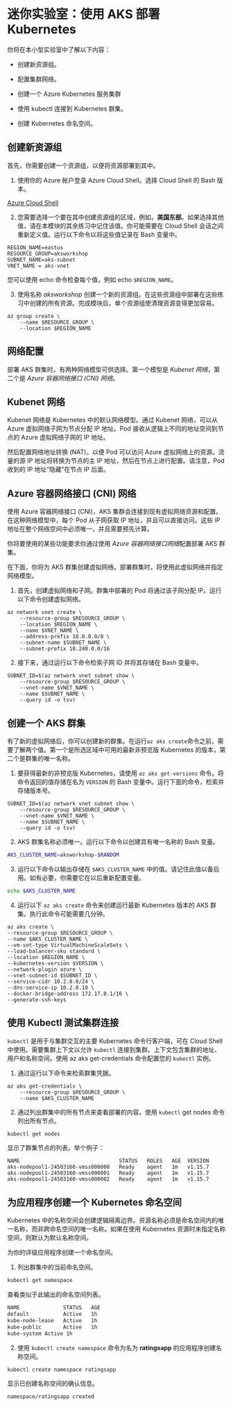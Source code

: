 ﻿# 迷你实验室：使用 AKS 部署 Kubernetes

你将在本小型实验室中了解以下内容：

* 创建新资源组。

* 配置集群网络。

* 创建一个 Azure Kubernetes 服务集群

* 使用 kubectl 连接到 Kubernetes 群集。

* 创建 Kubernetes 命名空间。

## 创建新资源组

首先，你需要创建一个资源组，以便将资源部署到其中。

1. 使用你的 Azure 帐户登录 Azure Cloud Shell。选择 Cloud Shell 的 Bash 版本。

[Azure Cloud Shell](https://shell.azure.com/)

2. 您需要选择一个要在其中创建资源组的区域，例如，**美国东部**。如果选择其他值，请在本模块的其余练习中记住该值。你可能需要在 Cloud Shell 会话之间重新定义值。运行以下命令以将这些值记录在 Bash 变量中。

```Azure CLI
REGION_NAME=eastus
RESOURCE_GROUP=aksworkshop
SUBNET_NAME=aks-subnet
VNET_NAME = aks-vnet
 ```

您可以使用 echo 命令检查每个值，例如 echo ```$REGION_NAME```。

3. 使用名称 *aksworkshop* 创建一个新的资源组。在这些资源组中部署在这些练习中创建的所有资源。完成模块后，单个资源组使清理资源变得更加容易。

```Azure CLI
az group create \
    --name $RESOURCE_GROUP \
    --location $REGION_NAME
```

## 网络配置

部署 AKS 群集时，有两种网络模型可供选择。第一个模型是 *Kubenet 网络*，第二个是 *Azure 容器网络接口 (CNI) 网络*。

## Kubenet 网络

Kubenet 网络是 Kubernetes 中的默认网络模型。通过 Kubenet 网络，可以从 Azure 虚拟网络子网为节点分配 IP 地址。Pod 接收从逻辑上不同的地址空间到节点的 Azure 虚拟网络子网的 IP 地址。

然后配置网络地址转换 (NAT)，以便 Pod 可以访问 Azure 虚拟网络上的资源。流量的源 IP 地址将转换为节点的主 IP 地址，然后在节点上进行配置。请注意，Pod 收到的 IP 地址“隐藏”在节点 IP 后面。

## Azure 容器网络接口 (CNI) 网络

使用 Azure 容器网络接口 (CNI)，AKS 集群会连接到现有虚拟网络资源和配置。在这种网络模型中，每个 Pod 从子网获取 IP 地址，并且可以直接访问。这些 IP 地址在整个网络空间中必须唯一，并且需要预先计算。

你将要使用的某些功能要求你通过使用 *Azure 容器网络接口网络*配置部署 AKS 群集。

在下面，你将为 AKS 群集创建虚拟网络。部署群集时，将使用此虚拟网络并指定网络模型。

1. 首先，创建虚拟网络和子网。群集中部署的 Pod 将通过该子网分配 IP。运行以下命令创建虚拟网络。

```Azure CLI
az network vnet create \
    --resource-group $RESOURCE_GROUP \
    --location $REGION_NAME \
    --name $VNET_NAME \
    --address-prefix 10.0.0.0/8 \
    --subnet-name $SUBNET_NAME \
    --subnet-prefix 10.240.0.0/16
```

2. 接下来，通过运行以下命令检索子网 ID 并将其存储在 Bash 变量中。

```Azure CLI
SUBNET_ID=$(az network vnet subnet show \
    --resource-group $RESOURCE_GROUP \
    --vnet-name $VNET_NAME \
    --name $SUBNET_NAME \
    --query id -o tsv)
```

## 创建一个 AKS 群集

有了新的虚拟网络后，你可以创建新的群集。在运行```az aks create```命令之前，需要了解两个值。第一个是所选区域中可用的最新非预览版 Kubernetes 的版本，第二个是群集的唯一名称。

1. 要获得最新的非预览版 Kubernetes，请使用 ```az aks get-versions``` 命令。将命令返回的值存储在名为 ```VERSION``` 的 Bash 变量中。运行下面的命令，检索并存储版本号。

```Azure CLI
SUBNET_ID=$(az network vnet subnet show \
    --resource-group $RESOURCE_GROUP \
    --vnet-name $VNET_NAME \
    --name $SUBNET_NAME \
    --query id -o tsv)
```

2. AKS 群集名称必须唯一。运行以下命令以创建具有唯一名称的 Bash 变量。

```Bash
AKS_CLUSTER_NAME=aksworkshop-$RANDOM
```

3. 运行以下命令以输出存储在 ```$AKS_CLUSTER_NAME``` 中的值。请记住此值以备后用。如有必要，你需要它在以后重新配置变量。

```Bash
echo $AKS_CLUSTER_NAME
```

4. 运行以下 ```az aks create``` 命令来创建运行最新 Kubernetes 版本的 AKS 群集。执行此命令可能需要几分钟。

```Azure CLI
az aks create \
--resource-group $RESOURCE_GROUP \
--name $AKS_CLUSTER_NAME \
--vm-set-type VirtualMachineScaleSets \
--load-balancer-sku standard \
--location $REGION_NAME \
--kubernetes-version $VERSION \
--network-plugin azure \
--vnet-subnet-id $SUBNET_ID \
--service-cidr 10.2.0.0/24 \
--dns-service-ip 10.2.0.10 \
--docker-bridge-address 172.17.0.1/16 \
--generate-ssh-keys
```

## 使用 Kubectl 测试集群连接

```kubectl``` 是用于与集群交互的主要 Kubernetes 命令行客户端，可在 Cloud Shell 中使用。需要集群上下文以允许 ```kubectl``` 连接到集群。上下文包含集群的地址、用户和名称空间。使用 az aks get-credentials 命令配置您的 ```kubectl``` 实例。

1. 通过运行以下命令来检索群集凭据。

```Azure CLI
az aks get-credentials \
    --resource-group $RESOURCE_GROUP \
    --name $AKS_CLUSTER_NAME
```

2. 通过列出群集中的所有节点来查看部署的内容。使用 ```kubectl``` get nodes 命令列出所有节点。

```Bash
kubectl get nodes
```

显示了群集节点的列表。举个例子：

```Ouput
NAME                                STATUS   ROLES   AGE  VERSION
aks-nodepool1-24503160-vmss000000   Ready    agent   1m   v1.15.7
aks-nodepool1-24503160-vmss000001   Ready    agent   1m   v1.15.7
aks-nodepool1-24503160-vmss000002   Ready    agent   1m   v1.15.7
```

## 为应用程序创建一个 Kubernetes 命名空间

Kubernetes 中的名称空间会创建逻辑隔离边界。资源名称必须是命名空间内的唯一名称，而非跨命名空间的唯一名称。如果在使用 Kubernetes 资源时未指定名称空间，则默认为默认名称空间。

为你的评级应用程序创建一个命名空间。

1. 列出群集中的当前命名空间。

```Bash
kubectl get namespace
```

查看类似于此输出的命名空间列表。

```Bash
NAME              STATUS   AGE
default           Active   1h
kube-node-lease   Active   1h
kube-public       Active   1h
kube-system Active 1h
```

2. 使用 ```kubectl create namespace``` 命令为名为 **ratingsapp** 的应用程序创建名称空间。

```Bash
kubectl create namespace ratingsapp
```

显示已创建名称空间的确认信息。

```output
namespace/ratingsapp created
```


 
